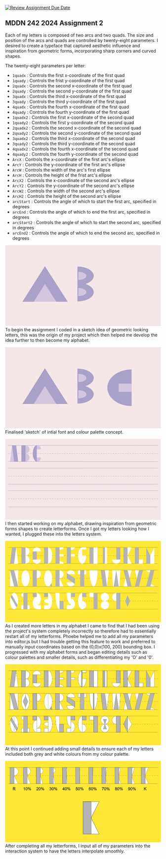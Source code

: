 [![Review Assignment Due Date](https://classroom.github.com/assets/deadline-readme-button-24ddc0f5d75046c5622901739e7c5dd533143b0c8e959d652212380cedb1ea36.svg)](https://classroom.github.com/a/xQz3oEP8)
## MDDN 242 2024 Assignment 2

Each of my letters is composed of two arcs and two quads. The size and position of the arcs and quads are controlled by twenty-eight parameters. I desired to create a typeface that captured aesthetic influence and inspiration from geometric forms, incorporating sharp corners and curved shapes. 

The twenty-eight parameters per letter:
  * `1quadx` : Controls the first x-coordinate of the first quad
  * `1quady` : Controls the frist y-coordinate of the first quad
  * `2quadx` : Controls the second x-coordinate of the first quad
  * `2quady` : Controls the second y-coordinate of the first quad
  * `3quadx` : Controls the third x-coordinate of the first quad
  * `3quady` : Controls the third y-coordinate of the first quad
  * `4quadx` : Controls the fourth x-coordinate of the first quad
  * `4quady` : Controls the fourth y-coordinate of the first quad
  * `1quadx2` : Controls the first x-coordinate of the second quad
  * `1quady2` : Controls the first y-coordinate of the second quad
  * `2quadx2` : Controls the second x-coordinate of the second quad
  * `2quady2` : Controls the second y-coordinate of the second quad
  * `3quadx2` : Controls the third x-coordinate of the second quad
  * `3quady2` : Controls the third y-coordinate of the second quad
  * `4quadx2` : Controls the fourth x-coordinate of the second quad
  * `4quady2` : Controls the fourth y-coordinate of the second quad
  * `ArcX` : Controls the x-coordinate of the first arc's ellipse
  * `ArcY` : Controls the y-coordinate of the first arc's ellipse
  * `ArcW` : Controls the width of the arc's first ellipse
  * `ArcH` : Controls the height of the frist arc's ellipse
  * `ArcX2` : Controls the x-coordinate of the second arc's ellipse
  * `ArcY2` : Controls the y-coordinate of the second arc's ellipse
  * `ArcW2` : Controls the width of the second arc's ellipse
  * `ArcH2` : Controls the height of the second arc's ellipse
  * `arcStart` : Controls the angle of which to start the first arc, specified in degrees
  * `arcEnd` : Controls the angle of which to end the first arc, specified in degrees
  * `arcStart2` : Controls the angle of which to start the second arc, specified in degrees
  * `arcEnd2` : Controls the angle of which to end the second arc, specified in degrees

![alt text](<preview (1).jpg>)
To begin the assignment I coded in a sketch idea of geometric looking letters, this was the origin of my project which then helped me develop the idea further to then become my alphabet.

![alt text](<preview (10).jpg>)
Finalised 'sketch' of intial font and colour palette concept.

![alt text](<preview (2).jpg>)
I then started working on my alphabet, drawing inspiration from geometric forms shapes to create letterforms. Once I got my letters looking how I wanted, I plugged these into the letters system.

![alt text](<preview (5).jpg>)
As I created more letters in my alphabet I came to find that I had been using the project's system completely incorrectly so therefore had to essentially restart all of my letterforms. Phoebe helped me to add all my parameters into editor.js but I had trouble getting this feature to work and preferred to manually input coordinates based on the (0,0)x(100, 200) bounding box. I progressed with my alphabet forms and began editing details such as colour palettes and smaller details, such as differentiating my 'O' and '0'.

![alt text](<preview (8).jpg>)
At this point I continued adding small details to ensure each of my letters included both grey and white colours from my colour palette.

![alt text](<preview (9).jpg>)
After completing all my letterforms, I input all of my parameters into the interaction system to have the letters interpolate smoothly.

